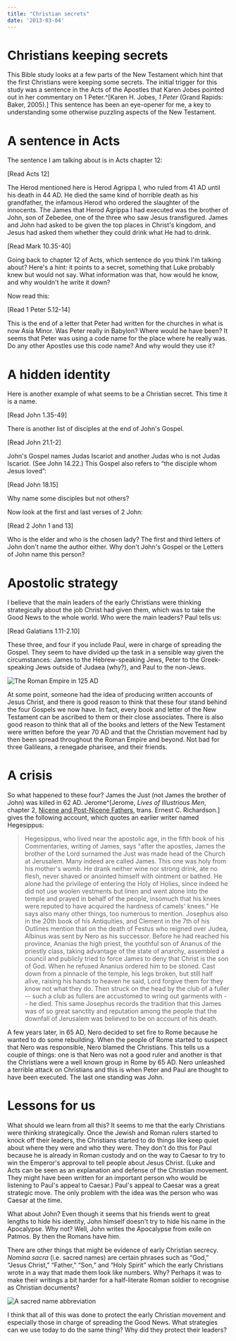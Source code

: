 ```yaml
---
title: "Christian secrets"
date: '2013-03-04'
---
```


# Christians keeping secrets

This Bible study looks at a few parts of the New Testament which hint that the first Christians were keeping some secrets. The initial trigger for this study was a sentence in the Acts of the Apostles that Karen Jobes pointed out in her commentary on 1 Peter.^[Karen H. Jobes, *1 Peter* (Grand Rapids: Baker, 2005).] This sentence has been an eye-opener for me, a key to understanding some otherwise puzzling aspects of the New Testament.

# A sentence in Acts

The sentence I am talking about is in Acts chapter 12:

[Read Acts 12]

The Herod mentioned here is Herod Agrippa I, who ruled from 41 AD until his death in 44 AD. He died the same kind of horrible death as his grandfather, the infamous Herod who ordered the slaughter of the innocents. The James that Herod Agrippa I had executed was the brother of John, son of Zebedee, one of the three who saw Jesus transfigured. James and John had asked to be given the top places in Christ's kingdom, and Jesus had asked them whether they could drink what He had to drink.

[Read Mark 10.35-40]

Going back to chapter 12 of Acts, which sentence do you think I'm talking about? Here's a hint: it points to a secret, something that Luke probably knew but would not say. What information was that, how would he know, and why wouldn't he write it down?

Now read this:

[Read 1 Peter 5.12-14]

This is the end of a letter that Peter had written for the churches in what is now Asia Minor. Was Peter really in Babylon? Where would he have been? It seems that Peter was using a code name for the place where he really was. Do any other Apostles use this code name? And why would they use it?

# A hidden identity

Here is another example of what seems to be a Christian secret. This time it is a name.

[Read John 1.35-49]

There is another list of disciples at the end of John's Gospel.

[Read John 21.1-2]

John's Gospel names Judas Iscariot and another Judas who is not Judas Iscariot. (See John 14.22.) This Gospel also refers to “the disciple whom Jesus loved”:

[Read John 18.15]

Why name some disciples but not others?

Now look at the first and last verses of 2 John:

[Read 2 John 1 and 13]

Who is the elder and who is the chosen lady? The first and third letters of John don't name the author either. Why don't John's Gospel or the Letters of John name this person?

# Apostolic strategy

I believe that the main leaders of the early Christians were thinking strategically about the job Christ had given them, which was to take the Good News to the whole world. Who were the main leaders? Paul tells us:

[Read Galatians 1.11-2.10]

These three, and four if you include Paul, were in charge of spreading the Gospel. They seem to have divided up the task in a sensible way given the circumstances: James to the Hebrew-speaking Jews, Peter to the Greek-speaking Jews outside of Judaea (why?), and Paul to the non-Jews.

![The Roman Empire in 125 AD](/images/Roman_Empire_125.png "The Roman Empire in 125 AD")

At some point, someone had the idea of producing written accounts of Jesus Christ, and there is good reason to think that these four stand behind the four Gospels we now have. In fact, every book and letter of the New Testament can be ascribed to them or their close associates. There is also good reason to think that all of the books and letters of the New Testament were written before the year 70 AD and that the Christian movement had by then been spread throughout the Roman Empire and beyond. Not bad for three Galileans, a renegade pharisee, and their friends.

# A crisis

So what happened to these four? James the Just (not James the brother of John) was killed in 62 AD. Jerome^[Jerome, *Lives of Illustrious Men*, chapter 2, [Nicene and Post-Nicene Fathers](https://ccel.org/ccel/schaff/npnf203/npnf203.v.iii.iv.html), trans. Ernest C. Richardson.] gives the following account, which quotes an earlier writer named Hegesippus:

> Hegesippus, who lived near the apostolic age, in the fifth book of his Commentaries, writing of James, says "after the apostles, James the brother of the Lord surnamed the Just was made head of the Church at Jerusalem. Many indeed are called James. This one was holy from his mother's womb. He drank neither wine nor strong drink, ate no flesh, never shaved or anointed himself with ointment or bathed. He alone had the privilege of entering the Holy of Holies, since indeed he did not use woolen vestments but linen and went alone into the temple and prayed in behalf of the people, insomuch that his knees were reputed to have acquired the hardness of camels' knees." He says also many other things, too numerous to mention. Josephus also in the 20th book of his Antiquities, and Clement in the 7th of his Outlines mention that on the death of Festus who reigned over Judea, Albinus was sent by Nero as his successor. Before he had reached his province, Ananias the high priest, the youthful son of Ananus of the priestly class, taking advantage of the state of anarchy, assembled a council and publicly tried to force James to deny that Christ is the son of God. When he refused Ananius ordered him to be stoned. Cast down from a pinnacle of the temple, his legs broken, but still half alive, raising his hands to heaven he said, Lord forgive them for they know not what they do. Then struck on the head by the club of a fuller -- such a club as fullers are accustomed to wring out garments with -- he died. This same Josephus records the tradition that this James was of so great sanctity and reputation among the people that the downfall of Jerusalem was believed to be on account of his death.



A few years later, in 65 AD, Nero decided to set fire to Rome because he wanted to do some rebuilding. When the people of Rome started to suspect that Nero was responsible, Nero blamed the Christians. This tells us a couple of things: one is that Nero was not a good ruler and another is that the Christians were a well known group in Rome by 65 AD. Nero unleashed a terrible attack on Christians and this is when Peter and Paul are thought to have been executed. The last one standing was John.

# Lessons for us

What should we learn from all this? It seems to me that the early Christians were thinking strategically. Once the Jewish and Roman rulers started to knock off their leaders, the Christians started to do things like keep quiet about where they were and who they were. They don't do this for Paul because he is already in Roman custody and on the way to Caesar to try to win the Emperor's approval to tell people about Jesus Christ. (Luke and Acts can be seen as an explanation and defense of the Christian movement. They might have been written for an important person who would be listening to Paul's appeal to Caesar.) Paul's appeal to Caesar was a great strategic move. The only problem with the idea was the person who was Caesar at the time.

What about John? Even though it seems that his friends went to great lengths to hide his identity, John himself doesn't try to hide his name in the Apocalypse. Why not? Well, John writes the Apocalypse from exile on Patmos. By then the Romans have him.

There are other things that might be evidence of early Christian secrecy. *Nomina sacra* (i.e. sacred names) are certain phrases such as “God,” “Jesus Christ,” “Father,” “Son,” and “Holy Spirit” which the early Christians wrote in a way that made them look like numbers. Why? Perhaps it was to make their writings a bit harder for a half-literate Roman soldier to recognise as Christian documents?

![A sacred name abbreviation](/images/POxy4496v.jpg "A sacred name abbreviation")

I think that all of this was done to protect the early Christian movement and especially those in charge of spreading the Good News. What strategies can we use today to do the same thing? Why did they protect their leaders?
